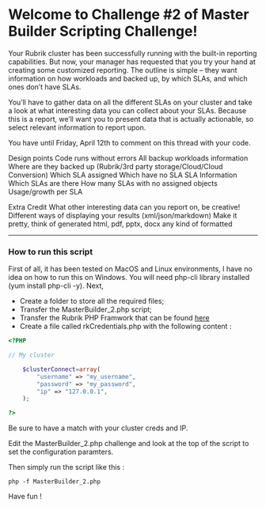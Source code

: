 # Welcome to Challenge #2 of Master Builder Scripting Challenge!
Your Rubrik cluster has been successfully running with the built-in reporting capabilities. But now, your manager has requested that you try your hand at creating some customized reporting. The outline is simple – they want information on how workloads and backed up, by which SLAs, and which ones don’t have SLAs.

You’ll have to gather data on all the different SLAs on your cluster and take a look at what interesting data you can collect about your SLAs. Because this is a report, we’ll want you to present data that is actually actionable, so select relevant information to report upon.

You have until Friday, April 12th to comment on this thread with your code.

Design points
Code runs without errors
All backup workloads information
Where are they backed up (Rubrik/3rd party storage/Cloud/Cloud Conversion)
Which SLA assigned
Which have no SLA
SLA Information
Which SLAs are there
How many SLAs with no assigned objects
Usage/growth per SLA

Extra Credit
What other interesting data can you report on, be creative!
Different ways of displaying your results (xml/json/markdown)
Make it pretty, think of generated html, pdf, pptx, docx any kind of formatted

---

### How to run this script

First of all, it has been tested on MacOS and Linux environments, I have no idea on how to run this on Windows. You will need php-cli library installed (yum install php-cli -y). Next, 

* Create a folder to store all the required files;
* Transfer the MasterBuilder_2.php script;
* Transfer the Rubrik PHP Framwork that can be found [here](https://github.com/flhoest/Rubrik/blob/master/rkFramework.php)
* Create a file called rkCredentials.php with the following content : 

```php
<?PHP

// My cluster

	$clusterConnect=array(
		"username" => "my_username",
		"password" => "my_password",
		"ip" => "127.0.0.1",
	);

?>
```

Be sure to have a match with your cluster creds and IP.

Edit the MasterBuilder_2.php challenge and look at the top of the script to set the configuration paramters.

Then simply run the script like this : 

```
php -f MasterBuilder_2.php
```

Have fun !
